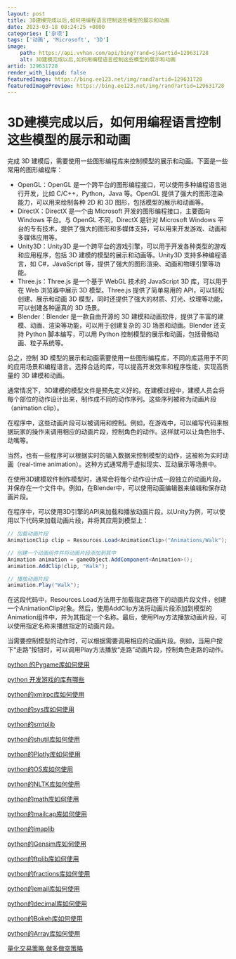 ```yaml
---
layout: post
title: 3D建模完成以后,如何用编程语言控制这些模型的展示和动画
date: 2023-03-18 08:24:25 +0800
categories: ['杂项']
tags: ['动画', 'Microsoft', '3D']
image:
    path: https://api.vvhan.com/api/bing?rand=sj&artid=129631728
    alt: 3D建模完成以后,如何用编程语言控制这些模型的展示和动画
artid: 129631728
render_with_liquid: false
featuredImage: https://bing.ee123.net/img/rand?artid=129631728
featuredImagePreview: https://bing.ee123.net/img/rand?artid=129631728
---
```


# 3D建模完成以后，如何用编程语言控制这些模型的展示和动画

完成 3D 建模后，需要使用一些图形编程库来控制模型的展示和动画。下面是一些常用的图形编程库：

* OpenGL：OpenGL 是一个跨平台的图形编程接口，可以使用多种编程语言进行开发，比如 C/C++，Python，Java 等。OpenGL 提供了强大的图形渲染能力，可以用来绘制各种 2D 和 3D 图形，包括模型的展示和动画等。
* DirectX：DirectX 是一个由 Microsoft 开发的图形编程接口，主要面向 Windows 平台。与 OpenGL 不同，DirectX 是针对 Microsoft Windows 平台的专有技术，提供了强大的图形和多媒体支持，可以用来开发游戏、动画和多媒体应用等。
* Unity3D：Unity3D 是一个跨平台的游戏引擎，可以用于开发各种类型的游戏和应用程序，包括 3D 建模的模型的展示和动画等。Unity3D 支持多种编程语言，如 C#，JavaScript 等，提供了强大的图形渲染、动画和物理引擎等功能。
* Three.js：Three.js 是一个基于 WebGL 技术的 JavaScript 3D 库，可以用于在 Web 浏览器中展示 3D 模型。Three.js 提供了简单易用的 API，可以轻松创建、展示和动画 3D 模型，同时还提供了强大的材质、灯光、纹理等功能，可以创建各种逼真的 3D 场景。
* Blender：Blender 是一款自由开源的 3D 建模和动画软件，提供了丰富的建模、动画、渲染等功能，可以用于创建复杂的 3D 场景和动画。Blender 还支持 Python 脚本编写，可以用 Python 控制模型的展示和动画，包括骨骼动画、粒子系统等。

总之，控制 3D 模型的展示和动画需要使用一些图形编程库，不同的库适用于不同的应用场景和编程语言。选择合适的库，可以提高开发效率和程序性能，实现高质量的 3D 建模和动画。

通常情况下，3D建模的模型文件是预先定义好的。在建模过程中，建模人员会将每个部位的动作设计出来，制作成不同的动作序列。这些序列被称为动画片段（animation clip）。

在程序中，这些动画片段可以被调用和控制。例如，在游戏中，可以编写代码来根据玩家的操作来调用相应的动画片段，控制角色的动作。这样就可以让角色抬手、动嘴等。

当然，也有一些程序可以根据实时的输入数据来控制模型的动作，这被称为实时动画（real-time animation）。这种方式通常用于虚拟现实、互动展示等场景中。

在使用3D建模软件制作模型时，通常会将每个动作设计成一段独立的动画片段，并保存在一个文件中。例如，在Blender中，可以使用动画编辑器来编辑和保存动画片段。

在程序中，可以使用3D引擎的API来加载和播放动画片段。以Unity为例，可以使用以下代码来加载动画片段，并将其应用到模型上：

```csharp
// 加载动画片段
AnimationClip clip = Resources.Load<AnimationClip>("Animations/Walk");

// 创建一个动画组件并将动画片段添加到其中
Animation animation = gameObject.AddComponent<Animation>();
animation.AddClip(clip, "Walk");

// 播放动画片段
animation.Play("Walk");


```

在这段代码中，Resources.Load方法用于加载指定路径下的动画片段文件，创建一个AnimationClip对象。然后，使用AddClip方法将动画片段添加到模型的Animation组件中，并为其指定一个名称。最后，使用Play方法播放动画片段，可以使用指定名称来播放指定的动画片段。

当需要控制模型的动作时，可以根据需要调用相应的动画片段。例如，当用户按下“走路”按钮时，可以调用Play方法播放“走路”动画片段，控制角色走路的动作。

[python 的Pygame库如何使用](https://blog.csdn.net/zhangzhechun/article/details/128876900)
  
[python 开发游戏的库有哪些](https://blog.csdn.net/zhangzhechun/article/details/128876764)
  
[python的xmlrpc库如何使用](https://blog.csdn.net/zhangzhechun/article/details/128876744)
  
[python的sys库如何使用](https://blog.csdn.net/zhangzhechun/article/details/128876730)
  
[python的smtplib](https://blog.csdn.net/zhangzhechun/article/details/128876706)
  
[python的shutil库如何使用](https://blog.csdn.net/zhangzhechun/article/details/128876693)
  
[python的Plotly库如何使用](https://blog.csdn.net/zhangzhechun/article/details/128876682)
  
[python的OS库如何使用](https://blog.csdn.net/zhangzhechun/article/details/128876662)
  
[python的NLTK库如何使用](https://blog.csdn.net/zhangzhechun/article/details/128876655)
  
[python的math库如何使用](https://blog.csdn.net/zhangzhechun/article/details/128876645)
  
[python的mailcap库如何使用](https://blog.csdn.net/zhangzhechun/article/details/128857290)
  
[python的imaplib](https://blog.csdn.net/zhangzhechun/article/details/128857118)
  
[python的Gensim库如何使用](https://blog.csdn.net/zhangzhechun/article/details/128857085)
  
[python的ftplib库如何使用](https://blog.csdn.net/zhangzhechun/article/details/128857019)
  
[python的fractions库如何使用](https://blog.csdn.net/zhangzhechun/article/details/128856996)
  
[python的email库如何使用](https://blog.csdn.net/zhangzhechun/article/details/128856989)
  
[python的decimal库如何使用](https://blog.csdn.net/zhangzhechun/article/details/128856975)
  
[python的Bokeh库如何使用](https://blog.csdn.net/zhangzhechun/article/details/128856962)
  
[python的Array库如何使用](https://blog.csdn.net/zhangzhechun/article/details/128853452)
  
[量化交易策略 做多做空策略](https://blog.csdn.net/zhangzhechun/article/details/128853439)